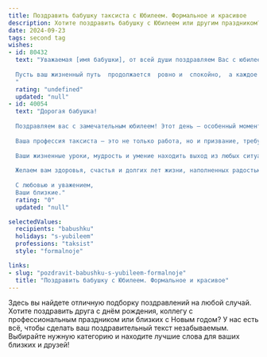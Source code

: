 ```yaml
---
title: Поздравить бабушку таксиста с Юбилеем. Формальное и красивое
description: Хотите поздравить бабушку с Юбилеем или другим праздником? Наш ИИ создаст незабываемое поздравление, а вы обязательно выделитесь среди других.  
date: 2024-09-23
tags: second tag
wishes:
- id: 80432
  text: "Уважаемая [имя бабушки], от всей души поздравляем Вас с юбилеем!  Желаем Вам крепкого здоровья,  неиссякаемой энергии, тепла семейного очага и  многих счастливых лет!
  
  Пусть ваш жизненный путь  продолжается  ровно и  спокойно,  а каждое  утро  приносит  радость  новых  впечатлений.
  "
  rating: "undefined"
  updated: "null"
- id: 40054
  text: "Дорогая бабушка!
  
  Поздравляем вас с замечательным юбилеем! Этот день – особенный момент, когда мы все собираемся, чтобы отметить вашу жизнь, полную ярких событий и достижений.
  
  Ваша профессия таксиста – это не только работа, но и призвание, требующее большой ответственности и терпения. Вы умело преодолевали километры, обеспечивая безопасность и комфорт пассажиров, и в этом проявляли настоящую заботу и доброту.
  
  Ваши жизненные уроки, мудрость и умение находить выход из любых ситуаций вдохновляют нас. Мы гордимся вами и вашим жизненным путем.
  
  Желаем вам здоровья, счастья и долгих лет жизни, наполненных радостью, любовью и близкими людьми рядом. Пусть каждый день приносит вам светлые моменты, а каждый километрик – только положительные эмоции.
  
  С любовью и уважением,
  Ваши близкие."
  rating: "0"
  updated: "null"

selectedValues:
  recipients: "babushku"
  holidays: "s-yubileem"
  professions: "taksist"
  style: "formalnoje"

links:
- slug: "pozdravit-babushku-s-yubileem-formalnoje"
  title: "Поздравить бабушку с Юбилеем. Формальное и красивое"
---
```


Здесь вы найдете отличную подборку поздравлений на любой случай. 
Хотите поздравить друга с днём рождения, коллегу с профессиональным праздником или близких с Новым годом? У нас есть всё, чтобы сделать ваш поздравительный текст незабываемым. Выбирайте нужную категорию и находите лучшие слова для ваших близких и друзей!
